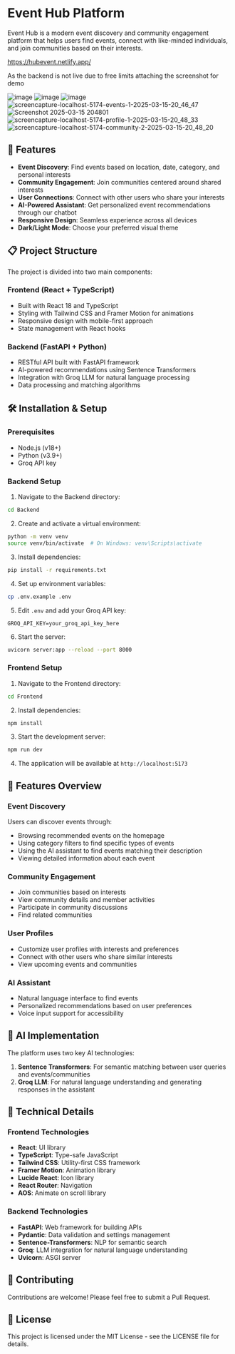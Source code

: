 # Event Hub Platform

Event Hub is a modern event discovery and community engagement platform that helps users find events, connect with like-minded individuals, and join communities based on their interests.

https://hubevent.netlify.app/

As the backend is not live due to free limits attaching the screenshot for demo 

![image](https://github.com/user-attachments/assets/b38571fc-0d38-457e-9cef-b57bdd7e3526)
![image](https://github.com/user-attachments/assets/7568ed5c-ab58-4f3a-9977-b702a7451fa0)
![image](https://github.com/user-attachments/assets/51d752e0-2b7f-4217-8253-ff030363a3de)
![screencapture-localhost-5174-events-1-2025-03-15-20_46_47](https://github.com/user-attachments/assets/bf3d2a61-8916-4d6f-b06d-4b630eea4d4b)
![Screenshot 2025-03-15 204801](https://github.com/user-attachments/assets/37076c2a-2ff4-496f-8dd1-418cc47c6ee0)
![screencapture-localhost-5174-profile-1-2025-03-15-20_48_33](https://github.com/user-attachments/assets/c41ca3aa-287c-40e0-a777-e588821264d7)
![screencapture-localhost-5174-community-2-2025-03-15-20_48_20](https://github.com/user-attachments/assets/0ea14c6b-1f8e-40ec-abc9-1f526836cc45)



## 🚀 Features

- **Event Discovery**: Find events based on location, date, category, and personal interests
- **Community Engagement**: Join communities centered around shared interests
- **User Connections**: Connect with other users who share your interests
- **AI-Powered Assistant**: Get personalized event recommendations through our chatbot
- **Responsive Design**: Seamless experience across all devices
- **Dark/Light Mode**: Choose your preferred visual theme

## 📋 Project Structure

The project is divided into two main components:

### Frontend (React + TypeScript)

- Built with React 18 and TypeScript
- Styling with Tailwind CSS and Framer Motion for animations
- Responsive design with mobile-first approach
- State management with React hooks

### Backend (FastAPI + Python)

- RESTful API built with FastAPI framework
- AI-powered recommendations using Sentence Transformers
- Integration with Groq LLM for natural language processing
- Data processing and matching algorithms

## 🛠️ Installation & Setup

### Prerequisites

- Node.js (v18+)
- Python (v3.9+)
- Groq API key

### Backend Setup

1. Navigate to the Backend directory:

```bash
cd Backend
```

2. Create and activate a virtual environment:

```bash
python -m venv venv
source venv/bin/activate  # On Windows: venv\Scripts\activate
```

3. Install dependencies:

```bash
pip install -r requirements.txt
```

4. Set up environment variables:

```bash
cp .env.example .env
```

5. Edit `.env` and add your Groq API key:

```
GROQ_API_KEY=your_groq_api_key_here
```

6. Start the server:

```bash
uvicorn server:app --reload --port 8000
```

### Frontend Setup

1. Navigate to the Frontend directory:

```bash
cd Frontend
```

2. Install dependencies:

```bash
npm install
```

3. Start the development server:

```bash
npm run dev
```

4. The application will be available at `http://localhost:5173`

## 📱 Features Overview

### Event Discovery

Users can discover events through:
- Browsing recommended events on the homepage
- Using category filters to find specific types of events
- Using the AI assistant to find events matching their description
- Viewing detailed information about each event

### Community Engagement

- Join communities based on interests
- View community details and member activities
- Participate in community discussions
- Find related communities

### User Profiles

- Customize user profiles with interests and preferences
- Connect with other users who share similar interests
- View upcoming events and communities

### AI Assistant

- Natural language interface to find events
- Personalized recommendations based on user preferences
- Voice input support for accessibility

## 🧠 AI Implementation

The platform uses two key AI technologies:

1. **Sentence Transformers**: For semantic matching between user queries and events/communities
2. **Groq LLM**: For natural language understanding and generating responses in the assistant

## 🔧 Technical Details

### Frontend Technologies

- **React**: UI library
- **TypeScript**: Type-safe JavaScript
- **Tailwind CSS**: Utility-first CSS framework
- **Framer Motion**: Animation library
- **Lucide React**: Icon library
- **React Router**: Navigation
- **AOS**: Animate on scroll library

### Backend Technologies

- **FastAPI**: Web framework for building APIs
- **Pydantic**: Data validation and settings management
- **Sentence-Transformers**: NLP for semantic search
- **Groq**: LLM integration for natural language understanding
- **Uvicorn**: ASGI server

## 🤝 Contributing

Contributions are welcome! Please feel free to submit a Pull Request.

## 📄 License

This project is licensed under the MIT License - see the LICENSE file for details.
